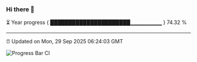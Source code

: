 ### Hi there 👋

⏳ Year progress { ██████████████████████▁▁▁▁▁▁▁▁ } 74.32 %

---

⏰ Updated on Mon, 29 Sep 2025 06:24:03 GMT

![Progress Bar CI](https://github.com/liununu/liununu/workflows/Progress%20Bar%20CI/badge.svg)
